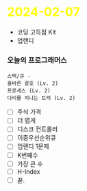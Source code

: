 # <span style="color:yellow">2024-02-07</span>

- 코딩 고득점 Kit
- 업랜디

### 오늘의 프로그래머스 

```
스택/큐 -
올바른 괄호 (Lv. 2)
프로세스 (Lv. 2)
다리를 지나는 트럭 (Lv. 2)
```

- [ ] 주식 가격
- [ ] 더 맵게 
- [ ] 디스크 컨트롤러
- [ ] 이중우선순위큐
- [ ] 업랜디 1문제
- [ ] K번째수
- [ ] 가장 큰 수
- [ ] H-Index
- [ ] 끝.